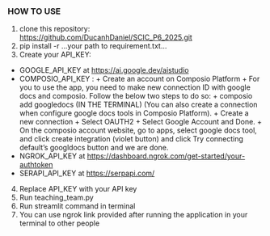 ### HOW TO USE
1. clone this repository: https://github.com/DucanhDaniel/SCIC_P6_2025.git
2. pip install -r ...your path to requirement.txt...
3. Create your API_KEY:
  - GOOGLE_API_KEY at https://ai.google.dev/aistudio
  - COMPOSIO_API_KEY :
        + Create an account on Composio Platform
        + For you to use the app, you need to make new connection ID with google docs and composio. Follow the below two steps to do so:
          + composio add googledocs (IN THE TERMINAL) (You can also create a connection when configure google docs tools in Composio Platform).
          + Create a new connection
          + Select OAUTH2
          + Select Google Account and Done.
          + On the composio account website, go to apps, select google docs tool, and click create integration (violet button) and click Try connecting default’s googldocs button and we are done.
  - NGROK_API_KEY at https://dashboard.ngrok.com/get-started/your-authtoken
  - SERAPI_API_KEY at https://serpapi.com/
4. Replace API_KEY with your API key
5. Run teaching_team.py
6. Run streamlit command in terminal
7. You can use ngrok link provided after running the application in your terminal to other people 

